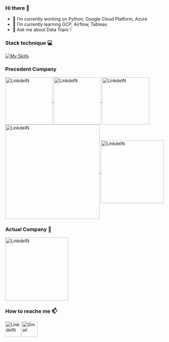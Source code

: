 ### Hi there 👋


- 🔭 I’m currently working on Python, Google Cloud Platform, Azure
- 🌱 I’m currently learning GCP, Airflow, Tableau
- 💬 Ask me about Data Topic ! 


### Stack technique :computer:



[![My Skills](https://skills.thijs.gg/icons?i=py,r,md,git,gcp,bash,regex,azure)](https://skills.thijs.gg)



### Precedent Company



<a target="_blank" href="https://www.comrod.com/">
  <img align="center" alt="LinkdeIN" width="150px" src="https://www.comrod.com/wp-content/uploads/new-logo-web.png" />
</a>
<a target="_blank" href="https://www.damart.fr/">
  <img align="center" alt="LinkdeIN" width="150px" src="https://www.damart.fr/media/logo/default/logo-damart.png" />
</a>
<a target="_blank" href="https://www.laposte.fr/">
  <img align="center" alt="LinkdeIN" width="150px" src="https://cdn.worldvectorlogo.com/logos/la-poste-logo.svg" />
</a>
<a target="_blank" href="https://www.capgemini.com/fr-fr/">
  <img align="center" alt="LinkdeIN" width="300px" src="https://cdn.worldvectorlogo.com/logos/capgemini-logo-2017.svg" />
</a>
<a target="_blank" href="https://www.auchan-retail.com/fr/">
  <img align="center" alt="LinkdeIN" width="200px" src="https://cdn.worldvectorlogo.com/logos/auchan-51597.svg" />
</a>



### Actual Company :office:


<a target="_blank" href="https://www.synergy.fr/">
  <img align="center" alt="LinkdeIN" width="200px" src="https://www.synergy.fr/wp-content/uploads/2020/11/logo-synergy-france.jpg" />
</a>


### How to reache me :mailbox:

<a target="_blank" href="https://www.linkedin.com/in/fran%C3%A7ois-lenne-5975b9174/">
  <img align="left" alt="LinkdeIN" width="50px" src="https://cdn.jsdelivr.net/gh/devicons/devicon/icons/linkedin/linkedin-original.svg" />
</a>
<a target="_blank" href="mailto:francois.lenne59@gmail.com">
  <img align="left" alt="Gmail" width="50px" src="https://cdn.jsdelivr.net/npm/simple-icons@v3/icons/gmail.svg" />
</a>
